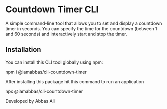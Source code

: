 # Countdown Timer CLI

A simple command-line tool that allows you to set and display a countdown timer in seconds. You can specify the time for the countdown (between 1 and 60 seconds) and interactively start and stop the timer.

## Installation

You can install this CLI tool globally using npm:

npm i @iamabbas/cli-countdown-timer

After installing this package hit this command to run an application

npx @iamabbas/cli-countdown-timer

Developed by Abbas Ali
